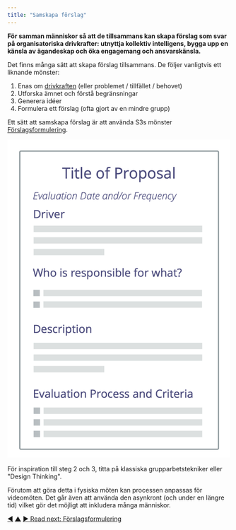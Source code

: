 ```yaml
---
title: "Samskapa förslag"
---
```



<strong>För samman människor så att de tillsammans kan skapa förslag som svar på organisatoriska drivkrafter: utnyttja kollektiv intelligens, bygga upp en känsla av ägandeskap och öka engagemang och ansvarskänsla.</strong>

Det finns många sätt att skapa förslag tillsammans. De följer vanligtvis ett liknande mönster:

1. Enas om <a href="#" class="tooltip" title="Organizational Driver: A driver is a person’s or a group&#x27;s motive for responding to a specific situation. A driver is considered an **organizational driver** if responding to it would help the organization generate value, eliminate waste or avoid unintended consequences.">drivkraften</a> (eller problemet / tillfället / behovet)
2. Utforska ämnet och förstå begränsningar
3. Generera idéer
4. Formulera ett förslag (ofta gjort av en mindre grupp)

Ett sätt att samskapa förslag är att använda S3s mönster [Förslagsformulering](proposal-forming.html).

![A template for proposals](img/templates/proposal-template.png)

För inspiration till steg 2 och 3, titta på klassiska grupparbetstekniker eller "Design Thinking".

Förutom att göra detta i fysiska möten kan processen anpassas för videomöten. Det går även att använda den asynkront (och under en längre tid) vilket gör det möjligt att inkludera många människor.

<div class="bottom-nav">
<a href="involve-those-affected.html" title="Back to: Involvera de som påverkas">◀</a> <a href="co-creation-and-evolution.html" title="Up: Co-Creation and Evolution">▲</a> <a href="proposal-forming.html" title="Read next: Förslagsformulering">▶ Read next: Förslagsformulering</a>
</div>


<script type="text/javascript">
Mousetrap.bind('g n', function() {
    window.location.href = 'proposal-forming.html';
    return false;
});
</script>

